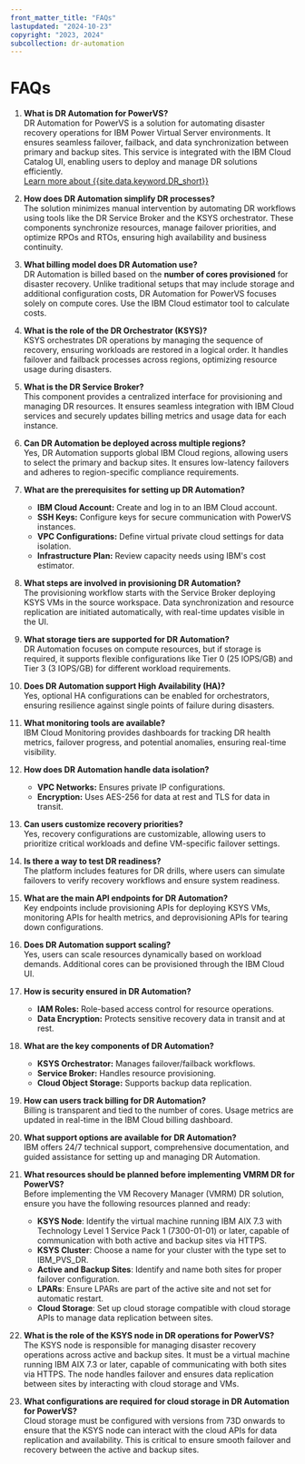 ```yaml
---
front_matter_title: "FAQs"
lastupdated: "2024-10-23"
copyright: "2023, 2024"
subcollection: dr-automation
---
```

# FAQs

1. **What is DR Automation for PowerVS?**  
   DR Automation for PowerVS is a solution for automating disaster recovery operations for IBM Power Virtual Server environments. It ensures seamless failover, failback, and data synchronization between primary and backup sites. This service is integrated with the IBM Cloud Catalog UI, enabling users to deploy and manage DR solutions efficiently.  
   [Learn more about {{site.data.keyword.DR_short}}](/docs/dr-automation-powervs?topic=dr-automation-powervs-architecture-for-ibm-power-virtual-server-dr-auto)

2. **How does DR Automation simplify DR processes?**  
   The solution minimizes manual intervention by automating DR workflows using tools like the DR Service Broker and the KSYS orchestrator. These components synchronize resources, manage failover priorities, and optimize RPOs and RTOs, ensuring high availability and business continuity.

3. **What billing model does DR Automation use?**  
   DR Automation is billed based on the **number of cores provisioned** for disaster recovery. Unlike traditional setups that may include storage and additional configuration costs, DR Automation for PowerVS focuses solely on compute cores. Use the IBM Cloud estimator tool to calculate costs.  


4. **What is the role of the DR Orchestrator (KSYS)?**  
   KSYS orchestrates DR operations by managing the sequence of recovery, ensuring workloads are restored in a logical order. It handles failover and failback processes across regions, optimizing resource usage during disasters.  
  
5. **What is the DR Service Broker?**  
   This component provides a centralized interface for provisioning and managing DR resources. It ensures seamless integration with IBM Cloud services and securely updates billing metrics and usage data for each instance.  
  
6. **Can DR Automation be deployed across multiple regions?**  
   Yes, DR Automation supports global IBM Cloud regions, allowing users to select the primary and backup sites. It ensures low-latency failovers and adheres to region-specific compliance requirements.  

7. **What are the prerequisites for setting up DR Automation?**  
   - **IBM Cloud Account:** Create and log in to an IBM Cloud account.  
   - **SSH Keys:** Configure keys for secure communication with PowerVS instances.  
   - **VPC Configurations:** Define virtual private cloud settings for data isolation.  
   - **Infrastructure Plan:** Review capacity needs using IBM's cost estimator.  

8. **What steps are involved in provisioning DR Automation?**  
   The provisioning workflow starts with the Service Broker deploying KSYS VMs in the source workspace. Data synchronization and resource replication are initiated automatically, with real-time updates visible in the UI.

9. **What storage tiers are supported for DR Automation?**  
   DR Automation focuses on compute resources, but if storage is required, it supports flexible configurations like Tier 0 (25 IOPS/GB) and Tier 3 (3 IOPS/GB) for different workload requirements.

10. **Does DR Automation support High Availability (HA)?**  
    Yes, optional HA configurations can be enabled for orchestrators, ensuring resilience against single points of failure during disasters.  

11. **What monitoring tools are available?**  
    IBM Cloud Monitoring provides dashboards for tracking DR health metrics, failover progress, and potential anomalies, ensuring real-time visibility.  

12. **How does DR Automation handle data isolation?**  
    - **VPC Networks:** Ensures private IP configurations.  
    - **Encryption:** Uses AES-256 for data at rest and TLS for data in transit.  

13. **Can users customize recovery priorities?**  
    Yes, recovery configurations are customizable, allowing users to prioritize critical workloads and define VM-specific failover settings.

14. **Is there a way to test DR readiness?**  
    The platform includes features for DR drills, where users can simulate failovers to verify recovery workflows and ensure system readiness.

15. **What are the main API endpoints for DR Automation?**  
    Key endpoints include provisioning APIs for deploying KSYS VMs, monitoring APIs for health metrics, and deprovisioning APIs for tearing down configurations.  

16. **Does DR Automation support scaling?**  
    Yes, users can scale resources dynamically based on workload demands. Additional cores can be provisioned through the IBM Cloud UI.

17. **How is security ensured in DR Automation?**  
    - **IAM Roles:** Role-based access control for resource operations.  
    - **Data Encryption:** Protects sensitive recovery data in transit and at rest.  

18. **What are the key components of DR Automation?**  
    - **KSYS Orchestrator:** Manages failover/failback workflows.  
    - **Service Broker:** Handles resource provisioning.  
    - **Cloud Object Storage:** Supports backup data replication.  

19. **How can users track billing for DR Automation?**  
    Billing is transparent and tied to the number of cores. Usage metrics are updated in real-time in the IBM Cloud billing dashboard.  

20. **What support options are available for DR Automation?**  
    IBM offers 24/7 technical support, comprehensive documentation, and guided assistance for setting up and managing DR Automation.  

21. **What resources should be planned before implementing VMRM DR for PowerVS?**  
    Before implementing the VM Recovery Manager (VMRM) DR solution, ensure you have the following resources planned and ready:  
    - **KSYS Node**: Identify the virtual machine running IBM AIX 7.3 with Technology Level 1 Service Pack 1 (7300-01-01) or later, capable of communication with both active and backup sites via HTTPS.  
    - **KSYS Cluster**: Choose a name for your cluster with the type set to IBM_PVS_DR.  
    - **Active and Backup Sites**: Identify and name both sites for proper failover configuration.  
    - **LPARs**: Ensure LPARs are part of the active site and not set for automatic restart.  
    - **Cloud Storage**: Set up cloud storage compatible with cloud storage APIs to manage data replication between sites.  

22. **What is the role of the KSYS node in DR operations for PowerVS?**  
    The KSYS node is responsible for managing disaster recovery operations across active and backup sites. It must be a virtual machine running IBM AIX 7.3 or later, capable of communicating with both sites via HTTPS. The node handles failover and ensures data replication between sites by interacting with cloud storage and VMs.  

23. **What configurations are required for cloud storage in DR Automation for PowerVS?**  
    Cloud storage must be configured with versions from 73D onwards to ensure that the KSYS node can interact with the cloud APIs for data replication and availability. This is critical to ensure smooth failover and recovery between the active and backup sites.  
